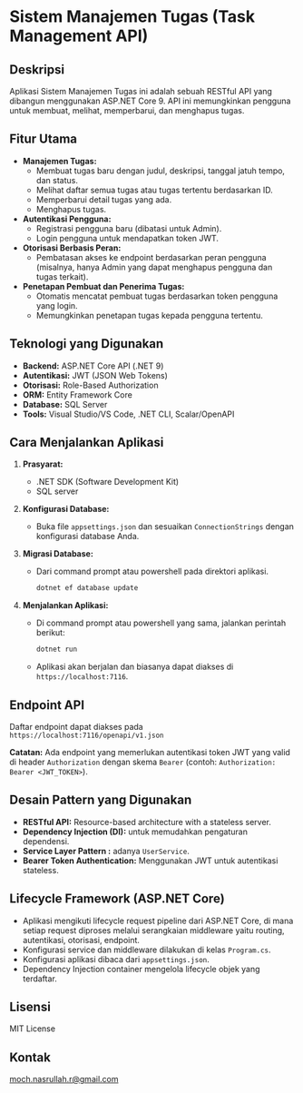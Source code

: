 # Sistem Manajemen Tugas (Task Management API)

## Deskripsi

Aplikasi Sistem Manajemen Tugas ini adalah sebuah RESTful API yang dibangun menggunakan ASP.NET Core 9. API ini memungkinkan pengguna untuk membuat, melihat, memperbarui, dan menghapus tugas. 

## Fitur Utama

* **Manajemen Tugas:**
    * Membuat tugas baru dengan judul, deskripsi, tanggal jatuh tempo, dan status.
    * Melihat daftar semua tugas atau tugas tertentu berdasarkan ID.
    * Memperbarui detail tugas yang ada.
    * Menghapus tugas.
* **Autentikasi Pengguna:**
    * Registrasi pengguna baru (dibatasi untuk Admin).
    * Login pengguna untuk mendapatkan token JWT.
* **Otorisasi Berbasis Peran:**
    * Pembatasan akses ke endpoint berdasarkan peran pengguna (misalnya, hanya Admin yang dapat menghapus pengguna dan tugas terkait).
* **Penetapan Pembuat dan Penerima Tugas:**
    * Otomatis mencatat pembuat tugas berdasarkan token pengguna yang login.
    * Memungkinkan penetapan tugas kepada pengguna tertentu.

## Teknologi yang Digunakan

* **Backend:** ASP.NET Core API (.NET 9)
* **Autentikasi:** JWT (JSON Web Tokens)
* **Otorisasi:** Role-Based Authorization
* **ORM:** Entity Framework Core
* **Database:** SQL Server
* **Tools:** Visual Studio/VS Code, .NET CLI, Scalar/OpenAPI

## Cara Menjalankan Aplikasi

1.  **Prasyarat:**
    * .NET SDK (Software Development Kit) 
    * SQL server
    
2.  **Konfigurasi Database:**
    * Buka file `appsettings.json` dan sesuaikan `ConnectionStrings` dengan konfigurasi database Anda.

3.  **Migrasi Database:**
    * Dari command prompt atau powershell pada direktori aplikasi.
        ```bash
        dotnet ef database update
        ```

5.  **Menjalankan Aplikasi:**
    * Di command prompt atau powershell yang sama, jalankan perintah berikut:
        ```bash
        dotnet run
        ```
    * Aplikasi akan berjalan dan biasanya dapat diakses di `https://localhost:7116`.

## Endpoint API

Daftar endpoint dapat diakses pada `https://localhost:7116/openapi/v1.json`


**Catatan:** Ada endpoint yang memerlukan autentikasi token JWT yang valid di header `Authorization` dengan skema `Bearer` (contoh: `Authorization: Bearer <JWT_TOKEN>`).

## Desain Pattern yang Digunakan

* **RESTful API:** Resource-based architecture with a stateless server.
* **Dependency Injection (DI):** untuk memudahkan pengaturan dependensi.
* **Service Layer Pattern :** adanya `UserService`.
* **Bearer Token Authentication:** Menggunakan JWT untuk autentikasi stateless.

## Lifecycle Framework (ASP.NET Core)

* Aplikasi mengikuti lifecycle request pipeline dari ASP.NET Core, di mana setiap request diproses melalui serangkaian middleware yaitu routing, autentikasi, otorisasi, endpoint.
* Konfigurasi service dan middleware dilakukan di kelas `Program.cs`.
* Konfigurasi aplikasi dibaca dari `appsettings.json`.
* Dependency Injection container mengelola lifecycle objek yang terdaftar.

## Lisensi

MIT License

## Kontak

moch.nasrullah.r@gmail.com